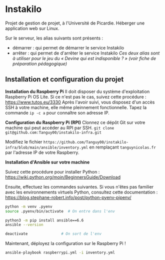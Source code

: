 # Instakilo
Projet de gestion de projet, à l'Université de Picardie. Héberger une application web sur Linux.

Sur le serveur, les alias suivants sont présents :
- démarrer : qui permet de démarrer le service Instakilo
- arrêter : qui permet de d'arrêter le service Instakilo
*Ces deux alias sont à utiliser pour le jeu du « Devine qui est indisponible ? » (voir fiche de préparation pédagogique)*

## Installation et configuration du projet

**Installation du Raspberry Pi**
Il doit disposer du système d'exploitation Raspberry Pi OS Lite. Si ce n'est pas le cas, suivez cette procédure : https://www.tutos.eu/3330
Après l'avoir suivi, vous disposez d'un accès SSH à votre machine, elle même pleinnement fonctionnelle.
Tapez la commande `ip -c a` pour connaître son adresse IP.

**Configuration du Raspberry Pi (RPI)**
Clonnez ce dépôt Git sur votre machine qui peut accéder au RPI par SSH.
`git clone git@github.com:Tanguy00/instakilo-infra.git`

Modifiez le fichier `https://github.com/Tanguy00/instakilo-infra/blob/main/ansible/inventory.yml` en remplaçant `tanguynicolas.fr` par l'adresse IP de votre Raspberry.

**Installation d'Ansible sur votre machine**

Suivez cette procédure pour installer Python : https://wiki.python.org/moin/BeginnersGuide/Download

Ensuite, effectuez les commandes suivantes. Si vous n'êtes pas familier avec les environnements virtuels Python, consultez cette documentation : https://blog.stephane-robert.info/post/python-pyenv-pipenv/
```bash
python -m venv .pyenv
source .pyenv/bin/activate  # On entre dans l'env

python3 -m pip install ansible==6.6
ansible --version

deactivate               # On sort de l'env
```

Maintenant, déployez la configuration sur le Raspberry Pi !
```bash
ansible-playbook raspberrypi.yml -i inventory.yml
```
